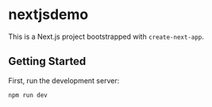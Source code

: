 # nextjsdemo

This is a Next.js project bootstrapped with `create-next-app`.

## Getting Started

First, run the development server:

```bash
npm run dev

